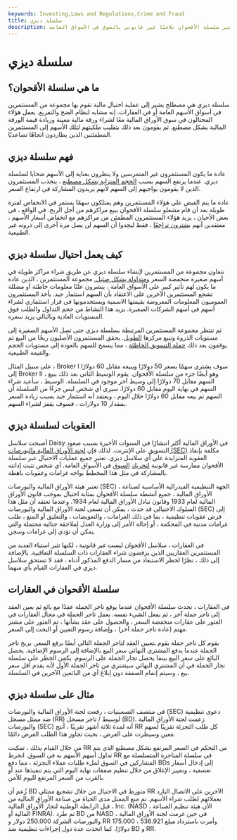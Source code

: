 ```yaml
---
keywords: Investing,Laws and Regulations,Crime and Fraud
title: سلسلة ديزي
description: سلسلة الأقحوان هي مجموعة من المعاملات من قبل مستثمرين عديمي الضمير يقومون بتضخيم سعر الورقة المالية بشكل مصطنع بحيث يبيعونها بربح. تعتبر جميع عمليات الاحتيال عبر سلسلة الأقحوان تلاعبًا غير قانوني بالسوق في الأسواق العامة.
---
```


# سلسلة ديزي
## ما هي سلسلة الأقحوان؟

سلسلة ديزي هي مصطلح يشير إلى عملية احتيال مالية تقوم بها مجموعة من المستثمرين في أسواق الأسهم العامة أو في العقارات. إنه مشابه لنظام الضخ والتفريغ. يعمل هؤلاء المحتالون في سوق الأوراق المالية معًا لشراء ورقة مالية معينة وزيادة قيمة الورقة المالية بشكل مصطنع. ثم يقومون بعد ذلك بتقليب ملكيتهم لتلك الأسهم إلى المستثمرين المطمئنين الذين يطاردون اتجاهًا تصاعديًا.

## فهم سلسلة ديزي

عادة ما يكون المستثمرون غير المتمرسين ولا ينظرون بعناية إلى الأسهم ضحايا لسلسلة ديزي. عندما يرتفع السهم بسبب [الحجم المتزايد بشكل مصطنع](/volumeoftrade) ، ينجذب المستثمرون الذين لا يقومون بواجبهم إلى السهم لأنهم يريدون المشاركة في ارتفاع السعر.

عادة ما يتم القبض على هؤلاء المستثمرين وهم يمتلكون سهمًا يستمر في الانخفاض لفترة طويلة بعد أن قام مشغلو سلسلة الأقحوان ببيع مراكزهم من أجل الربح. في الواقع ، في بعض الأحيان ، يزيد هؤلاء المستثمرون المطمئن من مراكزهم مع انخفاض أسعار الأسهم ، معتقدين أنهم [يشترون تراجعًا](/buy-the-dips) ، فقط ليجدوا أن السهم لن يصل مرة أخرى إلى ذروته غير الطبيعية.

## كيف يعمل احتيال سلسلة ديزي

تتعاون مجموعة من المستثمرين لإنشاء سلسلة ديزي عن طريق شراء مراكز طويلة في أسهم صغيرة منخفضة السعر [ومتداولة بشكل ضئيل.](/thinly-traded) مجموعة المستثمرين ، الذين عادة ما يكون لهم تأثير كبير على الأسواق العامة ، ينشرون علنًا معلومات خاطئة أو مضللة تشجع المستثمرين الآخرين على الاعتقاد بأن السهم استثمار جيد. يأخذ المستثمرون العموميون المعلومات المعروضة بقيمتها الاسمية ويستخدمونها في قرار استثماري لشراء أسهم في أسهم الشركات الصغيرة. يزيد هذا النشاط من حجم التداول والطلب فوق المستويات العادية وبالتالي يزيد سعره.

ثم تنتظر مجموعة المستثمرين المرتبطة بسلسلة ديزي حتى تصل الأسهم الصغيرة إلى مستويات الذروة وتبيع مركزها [الطويل](/long). يحقق المستثمرون الأصليون ربحًا من البيع ثم يوقفون بعد ذلك [حملة التسويق الخاطئة](/marketing-campaign) ، مما يسمح للسهم بالعودة إلى مستويات الحجم والقيمة الطبيعية.

على سبيل المثال ، Broker I سوف يشتري سهمًا بسعر 50 دولارًا ويبيعه مقابل 60 دولارًا إلى Broker II ، وهو أيضًا جزء من سلسلة الأقحوان. يقوم الوسيط الثاني بعد ذلك ببيع السهم مقابل 70 دولارًا إلى وسيط آخر موجود في السلسلة. الوسيط ، سأعيد شراء السهم في نهاية اليوم مقابل 60 دولارًا. سيرى أي شخص ليس جزءًا من السلسلة أن السهم تم بيعه مقابل 60 دولارًا خلال اليوم ، ويعتقد أنه استثمار جيد بسبب زيادة السعر بمقدار 10 دولارات ، فسوف يقفز لشراء السهم.

## العقوبات لسلسلة ديزي

أصبحت سلاسل Daisy في الأوراق المالية أكثر انتشارًا في السنوات الأخيرة بسبب صعود التسويق على الإنترنت. لذلك فإن [لجنة الأوراق المالية والبورصات (SEC)](/sec) مكلفة بإنفاذ العقوبة المتزايدة على أي سلاسل ديزي. تعتبر جميع عمليات الاحتيال عبر سلسلة الأقحوان ممارسة غير قانونية [لتحريك](/manipulation) [السوق](/manipulation) في الأسواق العامة. أي شخص تثبت إدانته بالمشاركة في مثل هذا المخطط يواجه غرامات وعقوبات باهظة.

تعتبر هيئة الأوراق المالية والبورصات (SEC) ، الجهة التنظيمية الفيدرالية الأساسية لصناعة الأوراق المالية ، جميع أنشطة سلسلة الأقحوان بمثابة احتيال بموجب قانون الأوراق المالية لعام 1933 وقانون تبادل الأوراق المالية لعام 1934. وعندما تعتقد أن مثل هذا السلوك الاحتيالي قد حدث ، يمكن أن تسعى لجنة الأوراق المالية والبورصات (SEC) إلى فرض عقوبات تنظيمية ، بما في ذلك الغرامات ، والتعويضات ، والتعليق أو المنع ، طلب غرامات مدنية في المحكمة ، أو إحالة الأمر إلى وزارة العدل لملاحقة جنائية محتملة والتي يمكن أن تؤدي إلى غرامات وسجن.

في العقارات ، سلاسل الأقحوان ليست غير قانونية ، لكنها تثير استياء العديد من المستثمرين العقاريين الذين يرفضون شراء العقارات ذات السلسلة التعاقبية. بالإضافة إلى ذلك ، نظرًا لخطر الاستبعاد من مسار الدفع المذكور أدناه ، فقد لا تستحق سلاسل ديزي في العقارات القيام بأي منهما.

## سلسلة الأقحوان في العقارات

في العقارات ، تحدث سلسلة الأقحوان عندما يوقع تاجر الجملة عقدًا مع بائع ثم يعين العقد إلى تاجر جملة آخر ، ثم يفعل الشيء نفسه. يعمل تاجر الجملة في مجال العقارات في العثور على عقارات منخفضة السعر ، والحصول على عقد بشأنها ، ثم العثور على مشتر مهتم (عادة تاجر جملة آخر) ، وإضافة رسوم التعيين أو البحث إلى السعر.

يقوم كل تاجر جملة يقوم بتعيين العقد لتاجر الجملة التالي أيضًا برفع السعر. يربح تاجر الجملة عندما يدفع المشتري النهائي سعر البيع بالإضافة إلى الرسوم الإضافية. يحصل البائع على سعر البيع بينما يحصل تجار الجملة على الرسوم. يكمن الخطر على سلسلة تجار الجملة في أن المشتري النهائي سيشتري من تاجر الجملة الأول لأنه يقدم أقل سعر بيع ، وسيتم إتمام الصفقة دون إبلاغ أي من البائعين الآخرين في السلسلة.

## مثال على سلسلة ديزي

في منتصف التسعينيات ، رفعت لجنة الأوراق المالية والبورصات (SEC) دعوى تنظيمية ضد ممثل مسجل (RR) لوسيط / تاجر مسجل (BD). زعمت لجنة الأوراق المالية والبورصات (SEC) أنه لمدة ثلاثة أشهر تقريبًا ، أنتج RR كل طلب التجزئة تقريبًا لسهم معين وسيطرت على العرض ، بحيث تجاوز هذا الطلب العرض دائمًا.

من خلال القيام بذلك ، تمكنت RR من التحكم في السعر المرتفع بشكل مصطنع الذي يتم تداول أسهم الأسهم به في السوق. انخرط RR في سلسلة المتاجرة المتسلسلة مع المشاركين في السوق لملء طلبات عملاء التجزئة ، مما دفع BDs إلى إدخال أسعار تعسفية ، وتمييز الإغلاق من خلال تنظيم صفقات نهاية اليوم التي يتم تنفيذها عند أو بالقرب من السعر المرتفع لليوم للأمن.

زُعم أن BD متورط في الاحتيال من خلال تشجيع ممثلي RR الآخرين على الاتصال البارد بعملائهم لطلب شراء الأسهم. تم منع الممثل مدى الحياة من صناعة الأوراق المالية من قبل الرابطة الوطنية لتجار الأوراق المالية ، Inc. (NASD ، الآن هيئة تنظيم الصناعة المالية أو FINRA). تم طرد BD من NASD ، في حين غرمت لجنة الأوراق المالية والبورصات الشركة 250.000 دولار و RR 175.000 ، وأمرت باسترداد مبلغ 536.921 دولارًا. كما اتخذت عدة دول إجراءات تنظيمية ضد BD و RR.

